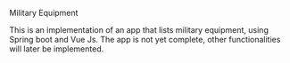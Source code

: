 Military Equipment

This is an implementation of an app that lists military equipment, using Spring boot and Vue Js. The app is not yet complete, other functionalities will later be implemented.
